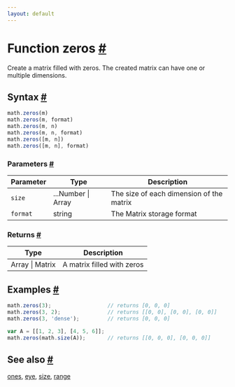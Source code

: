 ```yaml
---
layout: default
---
```


<h1 id="function-zeros">Function zeros <a href="#function-zeros" title="Permalink">#</a></h1>

Create a matrix filled with zeros. The created matrix can have one or
multiple dimensions.


<h2 id="syntax">Syntax <a href="#syntax" title="Permalink">#</a></h2>

```js
math.zeros(m)
math.zeros(m, format)
math.zeros(m, n)
math.zeros(m, n, format)
math.zeros([m, n])
math.zeros([m, n], format)
```

<h3 id="parameters">Parameters <a href="#parameters" title="Permalink">#</a></h3>

Parameter | Type | Description
--------- | ---- | -----------
`size` | ...Number &#124; Array | The size of each dimension of the matrix
`format` | string | The Matrix storage format

<h3 id="returns">Returns <a href="#returns" title="Permalink">#</a></h3>

Type | Description
---- | -----------
Array &#124; Matrix | A matrix filled with zeros


<h2 id="examples">Examples <a href="#examples" title="Permalink">#</a></h2>

```js
math.zeros(3);                  // returns [0, 0, 0]
math.zeros(3, 2);               // returns [[0, 0], [0, 0], [0, 0]]
math.zeros(3, 'dense');         // returns [0, 0, 0]

var A = [[1, 2, 3], [4, 5, 6]];
math.zeros(math.size(A));       // returns [[0, 0, 0], [0, 0, 0]]
```


<h2 id="see-also">See also <a href="#see-also" title="Permalink">#</a></h2>

[ones](ones.html),
[eye](eye.html),
[size](size.html),
[range](range.html)


<!-- Note: This file is automatically generated from source code comments. Changes made in this file will be overridden. -->
